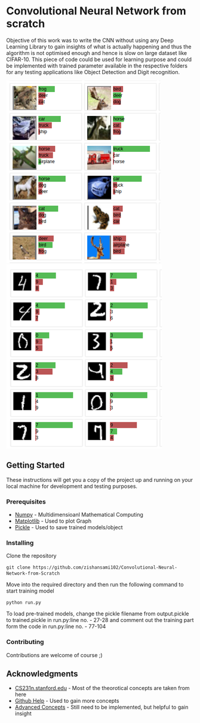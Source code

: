 # Convolutional Neural Network from scratch

Objective of this work was to write the CNN without using any Deep Learning Library to gain insights of what is actually happening and thus the algorithm is not optimised enough and hence is slow on large dataset like CIFAR-10.
This piece of code could be used for learning purpose and could be implemented with trained parameter available in the respective folders for any testing applications like Object Detection and Digit recognition.

![alt text](cifar.png)
![alt text](mnist.png)

## Getting Started

These instructions will get you a copy of the project up and running on your local machine for development and testing purposes.

### Prerequisites

* [Numpy](http://www.numpy.org/) - Multidimensioanl Mathematical Computing 
* [Matplotlib](https://matplotlib.org/contents.html) - Used to plot Graph
* [Pickle](https://docs.python.org/3/library/pickle.html) - Used to save trained models/object

### Installing

Clone the repository

```
git clone https://github.com/zishansami102/Convolutional-Neural-Network-from-Scratch
```
Move into the required directory and then run the following command to start training model

```
python run.py
```
To load pre-trained models, change the pickle filename from output.pickle to trained.pickle in run.py:line no. - 27-28 and comment out the training part form the code in run.py:line no. - 77-104


### Contributing

Contributions are welcome of course ;)

## Acknowledgments

* [CS231n.stanford.edu](http://cs231n.stanford.edu/) - Most of the theorotical concepts are taken from here
* [Github Help](https://github.com/dorajam/Convolutional-Network) - Used to gain more concepts
* [Advanced Concepts](http://www.jefkine.com/general/2016/09/05/backpropagation-in-convolutional-neural-networks/) - Still need to be implemented, but helpful to gain insight
